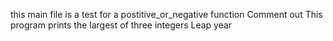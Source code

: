 this main file is a test for a postitive_or_negative function
Comment out
This program prints the largest of three integers
Leap year
